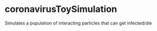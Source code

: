 # coronavirusToySimulation
Simulates a population of interacting particles that can get infected/die
